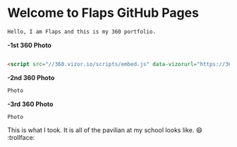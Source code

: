 # Welcome to Flaps GitHub Pages
```markdown
Hello, I am Flaps and this is my 360 portfolio. 
```
**-1st 360 Photo**
```markdown

<script src="//360.vizor.io/scripts/embed.js" data-vizorurl="https://360.vizor.io/embed/v/kykvv" ></script>
```
**-2nd 360 Photo**
```markdown
Photo 

```
**-3rd 360 Photo**
```markdown
Photo

```
This is what I took.  It is all of the pavilian at my school looks like.  :smile:  
:trollface:
